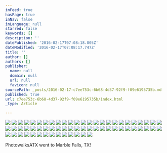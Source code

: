 ```yaml
---
inFeed: true
hasPage: true
inNav: false
inLanguage: null
starred: false
keywords: []
description: ''
datePublished: '2016-02-17T07:08:18.805Z'
dateModified: '2016-02-17T07:08:17.747Z'
title: ''
author: []
authors: []
publisher:
  name: null
  domain: null
  url: null
  favicon: null
sourcePath: _posts/2016-02-17-c7ee753c-6b68-4d37-92f9-f09e6195735b.md
published: true
url: c7ee753c-6b68-4d37-92f9-f09e6195735b/index.html
_type: Article

---
```

![](https://the-grid-user-content.s3-us-west-2.amazonaws.com/b9b3eb48-7739-40c8-a299-519d6148eafe.jpg)
![](https://the-grid-user-content.s3-us-west-2.amazonaws.com/dda1959a-a8bd-40f2-b47a-9315c5bca31d.jpg)
![](https://the-grid-user-content.s3-us-west-2.amazonaws.com/e5b5e701-b786-4f10-9305-1ce26feed78d.jpg)
![](https://the-grid-user-content.s3-us-west-2.amazonaws.com/e03e2a40-02f2-4228-a148-403ae715ea87.jpg)
![](https://the-grid-user-content.s3-us-west-2.amazonaws.com/d6013e06-af6b-4234-93d8-4e997efe6aa5.jpg)
![](https://the-grid-user-content.s3-us-west-2.amazonaws.com/ed3d4fd9-0eee-473e-acf6-a9add993f67e.jpg)
![](https://the-grid-user-content.s3-us-west-2.amazonaws.com/a179088e-5ef4-4c0c-90ba-8479455a2573.jpg)
![](https://the-grid-user-content.s3-us-west-2.amazonaws.com/f209ed36-aef1-4397-99ee-b9dd601beb02.jpg)
![](https://the-grid-user-content.s3-us-west-2.amazonaws.com/66b9ca2d-3cff-4d4e-ae41-d927249dd04c.jpg)
![](https://the-grid-user-content.s3-us-west-2.amazonaws.com/d9a848a8-5798-497b-bb18-2293904c28bf.jpg)
![](https://the-grid-user-content.s3-us-west-2.amazonaws.com/14b8aaba-f0e0-4a64-ab73-a7ad124c522e.jpg)
![](https://the-grid-user-content.s3-us-west-2.amazonaws.com/a2ef12e8-4fe0-40ef-867a-70964383333d.jpg)
![](https://the-grid-user-content.s3-us-west-2.amazonaws.com/6e9cc147-819d-48a4-af66-09d6c4acb214.jpg)
![](https://the-grid-user-content.s3-us-west-2.amazonaws.com/6a7bb9f3-f51c-4d64-9e97-1779a4ead436.jpg)
![](https://the-grid-user-content.s3-us-west-2.amazonaws.com/c4b9b6be-cc3c-41a9-8205-f8e62af4b306.jpg)
![](https://the-grid-user-content.s3-us-west-2.amazonaws.com/71b92cd7-7cd4-478f-b7e8-69f1f1dbf00f.jpg)
![](https://the-grid-user-content.s3-us-west-2.amazonaws.com/5bd2eba1-9cbe-4161-a296-0b8410f589c2.jpg)
![](https://the-grid-user-content.s3-us-west-2.amazonaws.com/501907a2-d953-44af-9a28-1fe513d274f9.jpg)
![](https://the-grid-user-content.s3-us-west-2.amazonaws.com/7a80145e-c094-4afd-a02f-2f37b90ee520.jpg)
![](https://the-grid-user-content.s3-us-west-2.amazonaws.com/bf76a984-c843-4e65-98ec-279335d80ece.jpg)
![](https://the-grid-user-content.s3-us-west-2.amazonaws.com/4183fff2-30b2-437e-87b8-15e2bb8fc21d.jpg)
![](https://the-grid-user-content.s3-us-west-2.amazonaws.com/f0904100-214a-4570-9fac-2e23cf9f7552.jpg)
![](https://the-grid-user-content.s3-us-west-2.amazonaws.com/cd4a2753-6da1-4367-b6bd-99abaca2f643.jpg)
![](https://the-grid-user-content.s3-us-west-2.amazonaws.com/743fa8fc-e8fa-4107-839e-6dfddc6e1e5c.jpg)
![](https://the-grid-user-content.s3-us-west-2.amazonaws.com/067f46a7-1425-42c4-833e-68e3ac8fa00e.jpg)
![](https://the-grid-user-content.s3-us-west-2.amazonaws.com/41da23d5-c402-44a6-9d4c-c186e6042ac5.jpg)
![](https://the-grid-user-content.s3-us-west-2.amazonaws.com/93bd33fa-5b54-4712-ad28-611ae0ddc604.jpg)
![](https://the-grid-user-content.s3-us-west-2.amazonaws.com/fef54de6-0f8a-4e63-adee-cfc2138ab4a1.jpg)
![](https://the-grid-user-content.s3-us-west-2.amazonaws.com/c0f0fb3f-5447-4d13-8924-d173c3ed72e7.jpg)
![](https://the-grid-user-content.s3-us-west-2.amazonaws.com/5d60e641-4291-4ea2-a204-1e9e00a9b67d.jpg)
![](https://the-grid-user-content.s3-us-west-2.amazonaws.com/2236a56b-4c9c-4dee-9fc8-df89b92e23c0.jpg)
![](https://the-grid-user-content.s3-us-west-2.amazonaws.com/6d9dcc8f-143e-4b15-a41b-9a2f3d7a9ad5.jpg)
![](https://the-grid-user-content.s3-us-west-2.amazonaws.com/ce05e8e3-8a21-4d27-8476-127b3ce9a2ed.jpg)
![](https://the-grid-user-content.s3-us-west-2.amazonaws.com/747f2b3c-e5f6-4bfd-877c-2997273d5575.jpg)
![](https://the-grid-user-content.s3-us-west-2.amazonaws.com/1d18973d-72ce-4555-a591-b05c81a48988.jpg)
![](https://the-grid-user-content.s3-us-west-2.amazonaws.com/a6fc3b13-6c76-4e7b-9f29-3e0b0ab968d0.jpg)
![](https://the-grid-user-content.s3-us-west-2.amazonaws.com/88966fb4-b36e-463b-ace7-dcc2457ca396.jpg)
![](https://the-grid-user-content.s3-us-west-2.amazonaws.com/61ba0730-f6f9-4226-a690-41d7dfc58280.jpg)
![](https://the-grid-user-content.s3-us-west-2.amazonaws.com/e5bb1162-6b6c-4f2a-a311-9b6a1c361329.jpg)
![](https://the-grid-user-content.s3-us-west-2.amazonaws.com/c844f62a-2736-49d5-ad07-6bc821e67199.jpg)
![](https://the-grid-user-content.s3-us-west-2.amazonaws.com/c0630aaf-ba13-4c44-837e-40cac0d7b44f.jpg)
![](https://the-grid-user-content.s3-us-west-2.amazonaws.com/4e897648-c7af-49de-92f7-454c58c52011.jpg)
![](https://the-grid-user-content.s3-us-west-2.amazonaws.com/db7806f4-4301-4484-b8ea-d3a69ee5ed58.jpg)
![](https://the-grid-user-content.s3-us-west-2.amazonaws.com/91fd8029-3ab8-44b9-b5b5-83e11ebad00c.jpg)
![](https://the-grid-user-content.s3-us-west-2.amazonaws.com/247d7675-9cd9-407a-9dda-fc5b3be7922e.jpg)
![](https://the-grid-user-content.s3-us-west-2.amazonaws.com/9cc9633f-a6dc-4404-aafe-76f78329da73.jpg)
![](https://the-grid-user-content.s3-us-west-2.amazonaws.com/63377f82-6874-4b50-b3bf-3866e2144c9b.jpg)
![](https://the-grid-user-content.s3-us-west-2.amazonaws.com/272aa500-d695-4abc-af0a-a9208dde900e.jpg)
![](https://the-grid-user-content.s3-us-west-2.amazonaws.com/d2a02894-07d9-4263-90ee-d74d0d782f84.jpg)
![](https://the-grid-user-content.s3-us-west-2.amazonaws.com/5f452c6b-c71f-44d0-a3cb-52028e06f4f9.jpg)
![](https://the-grid-user-content.s3-us-west-2.amazonaws.com/5cd436f1-78c1-48a7-9143-5dd9f2676d43.jpg)
![](https://the-grid-user-content.s3-us-west-2.amazonaws.com/22835ca6-e542-420c-b945-963c97eda0cf.jpg)
![](https://the-grid-user-content.s3-us-west-2.amazonaws.com/46bc6448-87c6-4bd2-ac69-eff581ffa0c2.jpg)
![](https://the-grid-user-content.s3-us-west-2.amazonaws.com/00deff1f-bb75-426d-ada7-cea9eccb2fb1.jpg)
![](https://the-grid-user-content.s3-us-west-2.amazonaws.com/faf61f69-6de5-4ae5-9adb-355a053def6f.jpg)
![](https://the-grid-user-content.s3-us-west-2.amazonaws.com/d5d5c700-15c9-4f45-bfb8-41bca10d5efb.jpg)
![](https://the-grid-user-content.s3-us-west-2.amazonaws.com/3d561245-e1f4-4dff-a930-7c7c5ae0765f.jpg)
![](https://the-grid-user-content.s3-us-west-2.amazonaws.com/31103e26-d595-47a9-a51b-d90249f7db7a.jpg)
![](https://the-grid-user-content.s3-us-west-2.amazonaws.com/b9d6ef6d-f56c-4e7c-b3a5-0345e7bfaed7.jpg)
![](https://the-grid-user-content.s3-us-west-2.amazonaws.com/198357ac-84d8-4c82-9456-0704f733f735.jpg)
![](https://the-grid-user-content.s3-us-west-2.amazonaws.com/dff0c0f1-816e-49cd-bcdf-9eb19317d935.jpg)
![](https://the-grid-user-content.s3-us-west-2.amazonaws.com/484bfd52-8bd8-4b04-bb24-6779a5cae35d.jpg)
![](https://the-grid-user-content.s3-us-west-2.amazonaws.com/56091e4e-a08a-4066-972d-ce730b28f9a3.jpg)
![](https://the-grid-user-content.s3-us-west-2.amazonaws.com/c52e8914-1925-4629-974f-147f0c0028f0.jpg)

PhotowalksATX went to Marble Falls, TX!
